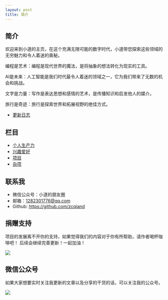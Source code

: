 ```yaml
---
layout: post
title: 简介
---
```


## 简介

欢迎来到小道的主页，在这个充满无限可能的数字时代，小道带您探索这些领域的无穷魅力和令人着迷的奥秘。

编程是艺术：编程是现代世界的魔法，是将抽象的想法转化为现实的工具。

AI是未来：人工智能是我们时代最令人着迷的领域之一，它为我们带来了无数的机会和挑战。

文字是力量：写作是表达思想和感情的艺术，是传播知识和启发他人的媒介。

旅行是奇迹：旅行是探索世界和拓展视野的绝佳方式。

- [更新日志](./CHANGELOG.md)

## 栏目

- [个人生产力](./_pages/304personal-productivity.md)
- [兴趣爱好](./_pages/305hobbies.md)
- [项目](./_pages/401projects.md)
- [杂项](./_pages/501other.md)

## 联系我

- 微信公众号：小道的朋友圈
- 邮箱：1282301776@qq.com
- Github: https://github.com/zcqiand

## 捐赠支持

项目的发展离不开你的支持，如果觉得我们的内容对于你有所帮助，请作者喝杯咖啡吧！ 后续会继续完善更新！一起加油！

![](https://i.imgtg.com/2023/04/01/2KAFG.png)

## 微信公众号

如果大家想要实时关注我更新的文章以及分享的干货的话，可以关注我的公众号。

![](https://i.imgtg.com/2023/04/01/2KeIM.jpg)
